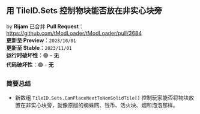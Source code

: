 ## 用 TileID.Sets 控制物块能否放在非实心块旁
by **Rijam** 已合并
**Pull Request**：<https://github.com/tModLoader/tModLoader/pull/3684>  
**更新至 Preview**：`2023/10/01`  
**更新至 Stable**：`2023/11/01`  
**运行时破坏性**：🟢 - **无**  
**代码破坏性**：🟢 - **无**

### 简要总结
- 新数组 `TileID.Sets.CanPlaceNextToNonSolidTile[]` 控制玩家能否将物块放置在非实心块旁，就像原版的蜘蛛网、钱币、活火块、烟和泡泡那样。
